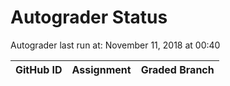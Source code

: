 # Autograder Status
Autograder last run at: November 11, 2018 at 00:40

| GitHub ID | Assignment | Graded Branch |
|-----------|------------|---------------|
